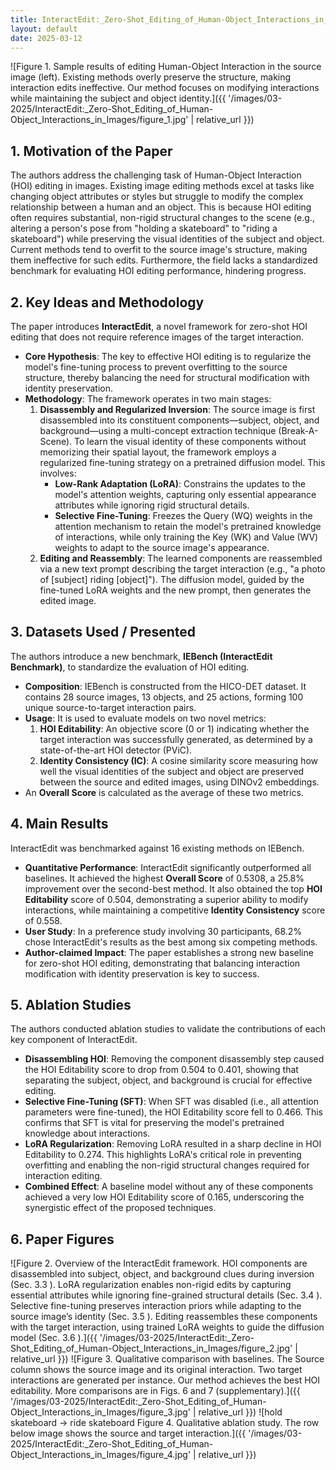 ```yaml
---
title: InteractEdit:_Zero-Shot_Editing_of_Human-Object_Interactions_in_Images
layout: default
date: 2025-03-12
---
```

![Figure 1. Sample results of editing Human-Object Interaction in the source image (left). Existing methods overly preserve the structure, making interaction edits ineffective. Our method focuses on modifying interactions while maintaining the subject and object identity.]({{ '/images/03-2025/InteractEdit:_Zero-Shot_Editing_of_Human-Object_Interactions_in_Images/figure_1.jpg' | relative_url }})
## 1. Motivation of the Paper
The authors address the challenging task of Human-Object Interaction (HOI) editing in images. Existing image editing methods excel at tasks like changing object attributes or styles but struggle to modify the complex relationship between a human and an object. This is because HOI editing often requires substantial, non-rigid structural changes to the scene (e.g., altering a person's pose from "holding a skateboard" to "riding a skateboard") while preserving the visual identities of the subject and object. Current methods tend to overfit to the source image's structure, making them ineffective for such edits. Furthermore, the field lacks a standardized benchmark for evaluating HOI editing performance, hindering progress.

## 2. Key Ideas and Methodology
The paper introduces **InteractEdit**, a novel framework for zero-shot HOI editing that does not require reference images of the target interaction.

-   **Core Hypothesis**: The key to effective HOI editing is to regularize the model's fine-tuning process to prevent overfitting to the source structure, thereby balancing the need for structural modification with identity preservation.
-   **Methodology**: The framework operates in two main stages:
    1.  **Disassembly and Regularized Inversion**: The source image is first disassembled into its constituent components—subject, object, and background—using a multi-concept extraction technique (Break-A-Scene). To learn the visual identity of these components without memorizing their spatial layout, the framework employs a regularized fine-tuning strategy on a pretrained diffusion model. This involves:
        -   **Low-Rank Adaptation (LoRA)**: Constrains the updates to the model's attention weights, capturing only essential appearance attributes while ignoring rigid structural details.
        -   **Selective Fine-Tuning**: Freezes the Query (WQ) weights in the attention mechanism to retain the model's pretrained knowledge of interactions, while only training the Key (WK) and Value (WV) weights to adapt to the source image's appearance.
    2.  **Editing and Reassembly**: The learned components are reassembled via a new text prompt describing the target interaction (e.g., "a photo of [subject] riding [object]"). The diffusion model, guided by the fine-tuned LoRA weights and the new prompt, then generates the edited image.

## 3. Datasets Used / Presented
The authors introduce a new benchmark, **IEBench (InteractEdit Benchmark)**, to standardize the evaluation of HOI editing.

-   **Composition**: IEBench is constructed from the HICO-DET dataset. It contains 28 source images, 13 objects, and 25 actions, forming 100 unique source-to-target interaction pairs.
-   **Usage**: It is used to evaluate models on two novel metrics:
    1.  **HOI Editability**: An objective score (0 or 1) indicating whether the target interaction was successfully generated, as determined by a state-of-the-art HOI detector (PViC).
    2.  **Identity Consistency (IC)**: A cosine similarity score measuring how well the visual identities of the subject and object are preserved between the source and edited images, using DINOv2 embeddings.
-   An **Overall Score** is calculated as the average of these two metrics.

## 4. Main Results
InteractEdit was benchmarked against 16 existing methods on IEBench.

-   **Quantitative Performance**: InteractEdit significantly outperformed all baselines. It achieved the highest **Overall Score** of 0.5308, a 25.8% improvement over the second-best method. It also obtained the top **HOI Editability** score of 0.504, demonstrating a superior ability to modify interactions, while maintaining a competitive **Identity Consistency** score of 0.558.
-   **User Study**: In a preference study involving 30 participants, 68.2% chose InteractEdit's results as the best among six competing methods.
-   **Author-claimed Impact**: The paper establishes a strong new baseline for zero-shot HOI editing, demonstrating that balancing interaction modification with identity preservation is key to success.

## 5. Ablation Studies
The authors conducted ablation studies to validate the contributions of each key component of InteractEdit.

-   **Disassembling HOI**: Removing the component disassembly step caused the HOI Editability score to drop from 0.504 to 0.401, showing that separating the subject, object, and background is crucial for effective editing.
-   **Selective Fine-Tuning (SFT)**: When SFT was disabled (i.e., all attention parameters were fine-tuned), the HOI Editability score fell to 0.466. This confirms that SFT is vital for preserving the model's pretrained knowledge about interactions.
-   **LoRA Regularization**: Removing LoRA resulted in a sharp decline in HOI Editability to 0.274. This highlights LoRA's critical role in preventing overfitting and enabling the non-rigid structural changes required for interaction editing.
-   **Combined Effect**: A baseline model without any of these components achieved a very low HOI Editability score of 0.165, underscoring the synergistic effect of the proposed techniques.

## 6. Paper Figures
![Figure 2. Overview of the InteractEdit framework. HOI components are disassembled into subject, object, and background clues during inversion (Sec. 3.3 ). LoRA regularization enables non-rigid edits by capturing essential attributes while ignoring fine-grained structural details (Sec. 3.4 ). Selective fine-tuning preserves interaction priors while adapting to the source image’s identity (Sec. 3.5 ). Editing reassembles these components with the target interaction, using trained LoRA weights to guide the diffusion model (Sec. 3.6 ).]({{ '/images/03-2025/InteractEdit:_Zero-Shot_Editing_of_Human-Object_Interactions_in_Images/figure_2.jpg' | relative_url }})
![Figure 3. Qualitative comparison with baselines. The Source column shows the source image and its original interaction. Two target interactions are generated per instance. Our method achieves the best HOI editability. More comparisons are in Figs. 6 and 7 (supplementary).]({{ '/images/03-2025/InteractEdit:_Zero-Shot_Editing_of_Human-Object_Interactions_in_Images/figure_3.jpg' | relative_url }})
![hold skateboard → ride skateboard Figure 4. Qualitative ablation study. The row below image shows the source and target interaction.]({{ '/images/03-2025/InteractEdit:_Zero-Shot_Editing_of_Human-Object_Interactions_in_Images/figure_4.jpg' | relative_url }})

